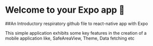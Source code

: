 # Welcome to your Expo app 👋

##An Introductory respiratory github file to react-native app with Expo

This simple application exhibits some key features in the creation of a mobile application like, SafeAreaView, Theme, Data fetching etc
